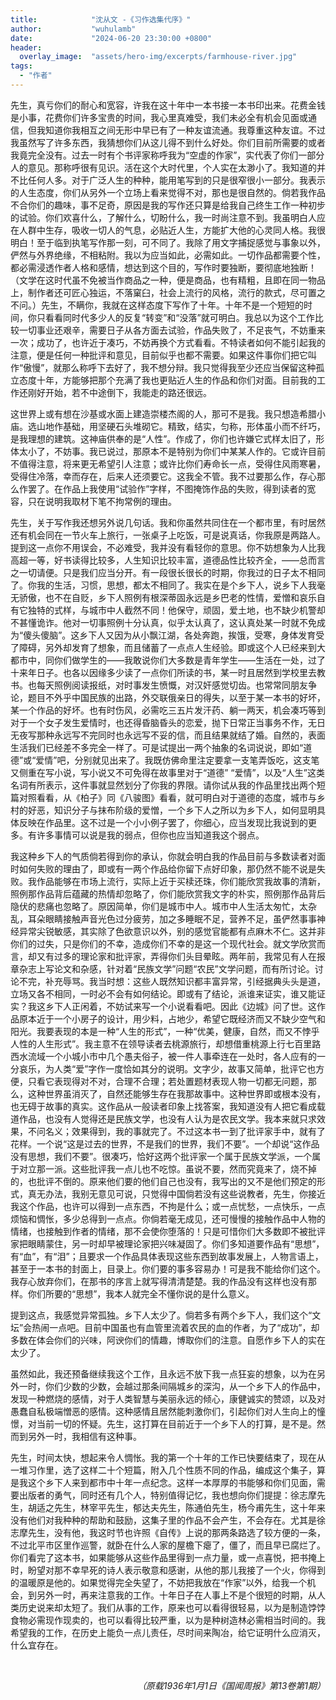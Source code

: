 ```yaml
---
title:            "沈从文 -《习作选集代序》"
author:           "wuhulamb"
date:             "2024-06-20 23:30:00 +0800"
header:
  overlay_image:  "assets/hero-img/excerpts/farmhouse-river.jpg"
tags:
  - "作者"
---
```


先生，真亏你们的耐心和宽容，许我在这十年中一本书接一本书印出来。花费金钱是小事，花费你们许多宝贵的时间，我心里真难受，我们未必全有机会见面或通信，但我知道你我相互之间无形中早已有了一种友谊流通。我尊重这种友谊。不过我虽然写了许多东西，我猜想你们从这儿得不到什么好处<!--more-->。你们目前所需要的或者我竟完全没有。过去一时有个书评家称呼我为“空虚的作家”，实代表了你们一部分人的意见。那称呼很有见识。活在这个大时代里，个人实在太渺小了。我知道的并不比任何人多。对于广泛人生的种种，能用笔写到的只是很窄很小一部分。我表示的人生态度，你们从另外一个立场上看来觉得不对，那也是很自然的。倘若我作品不合你们的趣味，事不足奇，原因是我的写作还只算是给我自己终生工作一种初步的试验。你们欢喜什么，了解什么，切盼什么，我一时尚注意不到。我虽明白人应在人群中生存，吸收一切人的气息，必贴近人生，方能扩大他的心灵同人格。我很明白！至于临到执笔写作那一刻，可不同了。我除了用文字捕捉感觉与事象以外，俨然与外界绝缘，不相粘附。我以为应当如此，必需如此。一切作品都需要个性，都必需浸透作者人格和感情，想达到这个目的，写作时要独断，要彻底地独断！（文学在这时代虽不免被当作商品之一种，便是商品，也有精粗，且即在同一物品上，制作者还可匠心独运，不落窠臼，社会上流行的风格，流行的款式，尽可置之不问。）先生，不瞒你，我就在这样态度下写作了十年。十年不是一个短短的时间，你只看看同时代多少人的反复“转变”和“没落”就可明白。我总以为这个工作比较一切事业还艰辛，需要日子从各方面去试验，作品失败了，不足丧气，不妨重来一次；成功了，也许近于凑巧，不妨再换个方式看看。不特读者如何不能引起我的注意，便是任何一种批评和意见，目前似乎也都不需要。如果这件事你们把它叫作“傲慢”，就那么称呼下去好了，我不想分辩。我只觉得我至少还应当保留这种孤立态度十年，方能够把那个充满了我也更贴近人生的作品和你们对面。目前我的工作还刚好开始，若不中途倒下，我能走的路还很远。

这世界上或有想在沙基或水面上建造崇楼杰阁的人，那可不是我。我只想造希腊小庙。选山地作基础，用坚硬石头堆砌它。精致，结实，匀称，形体虽小而不纤巧，是我理想的建筑。这神庙供奉的是“人性”。作成了，你们也许嫌它式样太旧了，形体太小了，不妨事。我已说过，那原本不是特别为你们中某某人作的。它或许目前不值得注意，将来更无希望引人注意；或许比你们寿命长一点，受得住风雨寒暑，受得住冷落，幸而存在，后来人还须要它。这我全不管。我不过要那么作，存心那么作罢了。在作品上我使用“试验作”字样，不图掩饰作品的失败，得到读者的宽容，只在说明我取材下笔不拘常例的理由。

先生，关于写作我还想另外说几句话。我和你虽然共同住在一个都市里，有时居然还有机会同在一节火车上旅行，一张桌子上吃饭，可是说真话，你我原是两路人。提到这一点你不用误会，不必难受，我并没有看轻你的意思。你不妨想象为人比我高超一等，好书读得比较多，人生知识比较丰富，道德品性比较齐全，——总而言之一切请便。只是我们应当分开。有一段很长很长的时期，你我过的日子太不相同了。你我的生活，习惯，思想，都太不相同了。我实在是个乡下人，说乡下人我毫无骄傲，也不在自贬，乡下人照例有根深蒂固永远是乡巴老的性情，爱憎和哀乐自有它独特的式样，与城市中人截然不同！他保守，顽固，爱土地，也不缺少机警却不甚懂诡诈。他对一切事照例十分认真，似乎太认真了，这认真处某一时就不免成为“傻头傻脑”。这乡下人又因为从小飘江湖，各处奔跑，挨饿，受寒，身体发育受了障碍，另外却发育了想象，而且储蓄了一点点人生经验。即或这个人已经来到大都市中，同你们做学生的——我敢说你们大多数是青年学生——生活在一处，过了十来年日子。也各以因缘多少读了一点你们所读的书，某一时且居然到学校里去教书。也每天照例阅读报纸，对时事发生愤慨，对汉奸感觉切齿。也常常同朋友争论，题目不外乎中国民族的出路，外交联俄亲日的得失，以至于某一本书的好坏，某一个作品的好坏。也有时伤风，必需吃三五片发汗药、躺一两天，机会凑巧等到对于一个女子发生爱情时，也还得昏脑昏头的恋爱，抛下日常正当事务不作，无日无夜写那种永远写不完同时也永远写不妥的信，而且结果就结了婚。自然的，表面生活我们已经差不多完全一样了。可是试提出一两个抽象的名词说说，即如“道德”或“爱情”吧，分别就见出来了。我既仿佛命里注定要拿一支笔弄饭吃，这支笔又侧重在写小说，写小说又不可免得在故事里对于“道德” “爱情”，以及“人生”这类名词有所表示，这件事就显然划分了你我的界限。请你试从我的作品里找出两个短篇对照看看，从《柏子》同《八骏图》看看，就可明白对于道德的态度，城市与乡村的好恶，知识分子与抹布阶级的爱憎，一个乡下人之所以为乡下人，如何显明具体反映在作品里。这不过是一个小小例子罢了，你细心，应当发现比我说到的更多。有许多事情可以说是我的弱点，但你也应当知道我这个弱点。

我这种乡下人的气质倘若得到你的承认，你就会明白我的作品目前与多数读者对面时如何失败的理由了，即或有一两个作品给你留下点好印象，那仍然不能不说是失败。我作品能够在市场上流行，实际上近于买椟还珠，你们能欣赏我故事的清新，照例那作品背后蕴藏的热情却忽略了，你们能欣赏我文字的朴实，照例那作品背后隐伏的悲痛也忽略了。原因简单，你们是城市中人。城市中人生活太匆忙，太杂乱，耳朵眼睛接触声音光色过分疲劳，加之多睡眠不足，营养不足，虽俨然事事神经异常尖锐敏感，其实除了色欲意识以外，别的感觉官能都有点麻木不仁。这并非你们的过失，只是你们的不幸，造成你们不幸的是这一个现代社会。就文学欣赏而言，却又有过多的理论家和批评家，弄得你们头目晕眩。两年前，我常见有人在报章杂志上写论文和杂感，针对着“民族文学”问题“农民”文学问题，而有所讨论。讨论不完，补充辱骂。我当时想：这些人既然知识都丰富异常，引经据典头头是道，立场又各不相同，一时必不会有如何结论。即或有了结论，派谁来证实，谁又能证实？我这乡下人正闲着，不妨试来写一个小说看看吧。因此《边城》问了世。这作品原本近于一个小房子的设计，用少料，占地少，希望它既经济而又不缺少空气和阳光。我要表现的本是一种“人生的形式”，一种“优美，健康，自然，而又不悖乎人性的人生形式”。我主意不在领导读者去桃源旅行，却想借重桃源上行七百里路西水流域一个小城小市中几个愚夫俗子，被一件人事牵连在一处时，各人应有的一分哀乐，为人类“爱”字作一度恰如其分的说明。文字少，故事又简单，批评它也方便，只看它表现得对不对，合理不合理；若处置题材表现人物一切都无问题，那么，这种世界虽消灭了，自然还能够生存在我那故事中。这种世界即或根本没有，也无碍于故事的真实。这作品从一般读者印象上找答案，我知道没有人把它看成载道作品，也没有人觉得还是民族文学，也没有人认为是农民文学。我本来就只求效果，不问名义；效果得到，我的事就完了。不过这本书一到了批评家手中，就有了花样。一个说“这是过去的世界，不是我们的世界，我们不要”。一个却说“这作品没有思想，我们不要”。很凑巧，恰好这两个批评家一个属于民族文学派，一个属于对立那一派。这些批评我一点儿也不吃惊。虽说不要，然而究竟来了，烧不掉的，也批评不倒的。原来他们要的他们自己也没有，我写出的又不是他们预定的形式，真无办法，我别无意见可说，只觉得中国倘若没有这些说教者，先生，你接近我这个作品，也许可以得到一点东西，不拘是什么；或一点忧愁，一点快乐，一点烦恼和惆怅，多少总得到一点点。你倘若毫无成见，还可慢慢的接触作品中人物的情绪，也接触到作者的情绪，那不会使你堕落的！只是可惜你们大多数即不被批评家把眼睛蒙住，另一时却早被理论家把兴味凝固了。你们多知道要作品有“思想”，有“血”，有“泪”；且要求一个作品具体表现这些东西到故事发展上，人物言语上，甚至于一本书的封面上，目录上。你们要的事多容易办！可是我不能给你们这个。我存心放弃你们，在那书的序言上就写得清清楚楚。我的作品没有这样也没有那样。你们所要的“思想”，我本人就完全不懂你说的是什么意义。

提到这点，我感觉异常孤独。乡下人太少了。倘若多有两个乡下人，我们这个“文坛”会热闹一点吧。目前中国虽也有血管里流着农民的血的作者，为了“成功”，却多数在体会你们的兴味，阿谀你们的情趣，博取你们的注意。自愿作乡下人的实在太少了。

虽然如此，我还预备继续我这个工作，且永远不放下我一点狂妄的想象，以为在另外一时，你们少数的少数，会越过那条间隔城乡的深沟，从一个乡下人的作品中，发现一种燃烧的感情，对于人类智慧与美丽永远的倾心，康健诚实的赞颂，以及对愚蠢自私极端憎恶的感情。这种感情且居然能刺激你们，引起你们对人生向上的憧憬，对当前一切的怀疑。先生，这打算在目前近于一个乡下人的打算，是不是。然而到另外一时，我相信有这种事。

先生，时间太快，想起来令人惆怅。我的第一个十年的工作已快要结束了，现在从一堆习作里，选了这样二十个短篇，附入几个性质不同的作品，编成这个集子，算是我这个乡下人来到都市中十年一点纪念。这样一本厚厚的书能够和你们见面，需要出版者的勇气，同时还有几个人，特别值得记忆，我也想向你们提提：徐志摩先生，胡适之先生，林宰平先生，郁达夫先生，陈通伯先生，杨今甫先生，这十年来没有他们对我种种的帮助和鼓励，这集子里的作品不会产生，不会存在。尤其是徐志摩先生，没有他，我这时节也许照《自传》上说的那两条路选了较方便的一条，不过北平市区里作巡警，就卧在什么人家的屋檐下瘪了，僵了，而且早已腐烂了。你们看完了这本书，如果能够从这些作品里得到一点力量，或一点喜悦，把书掩上时，盼望对那不幸早死的诗人表示敬意和感谢，从他的那儿我接了一个火，你得到的温暖原是他的。如果觉得完全失望了，不妨把我放在“作家”以外，给我一个机会，到另外一时，再来注意我的工作。十年日子在人事上不是个很短的时期，从人类历史说来却太短了。我们从事的工作，原来也可以看得很轻易，以为是制造饽饽食物必需现作现卖的，也可以看得比较严重，以为是种树造林必需相当时间的。我希望我的工作，在历史上能负一点儿责任，尽时间来陶冶，给它证明什么应消灭，什么宜存在。

<p>&nbsp;</p>

<p align="right" style="font-style: italic;">（原载1936年1月1日《国闻周报》第13卷第1期）</p>
